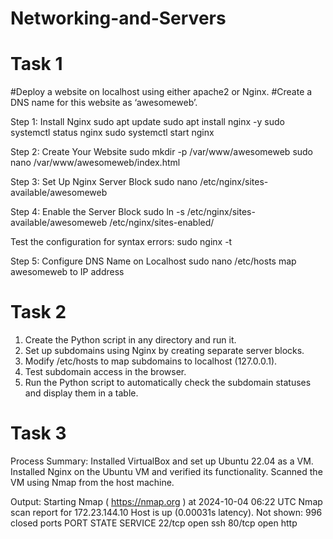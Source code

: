 # Networking-and-Servers

# Task 1
#Deploy a website on localhost using either apache2 or Nginx. 
#Create a DNS name for this website as ‘awesomeweb’. 

Step 1: Install Nginx
sudo apt update
sudo apt install nginx -y
sudo systemctl status nginx
sudo systemctl start nginx

Step 2: Create Your Website
sudo mkdir -p /var/www/awesomeweb
sudo nano /var/www/awesomeweb/index.html

Step 3: Set Up Nginx Server Block
sudo nano /etc/nginx/sites-available/awesomeweb

Step 4: Enable the Server Block
sudo ln -s /etc/nginx/sites-available/awesomeweb /etc/nginx/sites-enabled/

Test the configuration for syntax errors:
sudo nginx -t

Step 5: Configure DNS Name on Localhost
sudo nano /etc/hosts
map awesomeweb to IP address

# Task 2
1. Create the Python script in any directory and run it.
2. Set up subdomains using Nginx by creating separate server blocks.
3. Modify /etc/hosts to map subdomains to localhost (127.0.0.1).
4. Test subdomain access in the browser.
5. Run the Python script to automatically check the subdomain statuses and display 
   them in a table.

# Task 3
Process Summary:
Installed VirtualBox and set up Ubuntu 22.04 as a VM.
Installed Nginx on the Ubuntu VM and verified its functionality.
Scanned the VM using Nmap from the host machine.

Output:
Starting Nmap ( https://nmap.org ) at 2024-10-04 06:22 UTC
Nmap scan report for 172.23.144.10
Host is up (0.00031s latency).
Not shown: 996 closed ports
PORT   STATE SERVICE
22/tcp open  ssh
80/tcp open  http

